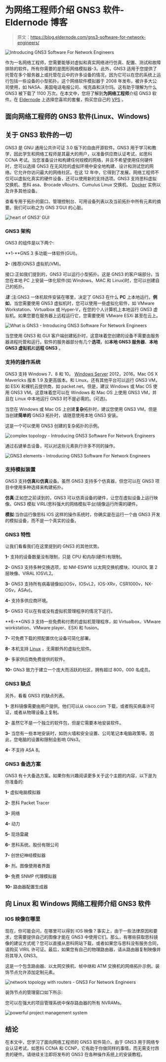 # 为网络工程师介绍 GNS3 软件- Eldernode 博客

> 原文：<https://blog.eldernode.com/gns3-software-for-network-engineers/>

![Introducing GNS3 Software For Network Engineers](img/096cad80e11dc30da115248029f139b1.png)

作为一名网络工程师，您需要能够对虚拟和真实网络进行仿真、配置、测试和故障排除的软件。所有你需要的是图形网络模拟器-3。此外，GNS3 适用于您提供了托管在多个服务器上或托管在云中的许多设备的情况，因为它可以在您的系统上运行包括一些设备的小型拓扑。这个网络软件模拟器于 2008 年发布，被许多大公司使用，如 NASA、美国电话电报公司、埃克森和沃尔玛。这有助于理解为什么 GNS3 被下载了 1100 万次。在本文中，您将了解到**为网络工程师**介绍 GNS3 软件。在 [Eldernode](https://eldernode.com/) 上选择您喜欢的套餐，购买您自己的 [VPS](https://eldernode.com/vps/) 。

## 面向网络工程师的 GNS3 软件(Linux、Windows)

## **关于 GNS3 软件的一切**

GNS3 是 GNU 通用公共许可证 3.0 版下的自由开源软件。GNS3 用于学习和教学，因此学生和网络工程师是其最大的用户，以准备供应商认证考试，如思科 CCNA 考试。当您准备设计和构建任何规模的网络，并且不希望使用任何硬件时，您可以选择 GNS3 在无风险的虚拟环境中安全地构建、设计和测试您的网络。它允许你访问最大的网络社区。在这 12 年中，它得到了发展。网络工程师不仅可以虚拟化真实的硬件设备，还可以使用新的支持选项。GNS3 支持思科虚拟交换机、思科 asa、Brocade vRoutrs、Cumulus Linux 交换机、 [Docker](https://blog.eldernode.com/run-docker-containers-on-windows-server-2019/) 实例以及许多其他设备。

查看专用于拓扑的窗口、管理控制台、可用设备列表以及当前拓扑中所有元素的摘要。我们可以称之为 GNS 3’GUI 的心脏。

![heart of GNS3' GUI](img/07e15e455b6cd2e9ae147bf73d015ecb.png)

### GNS3 架构

GNS3 的组件是以下两个:

**1-**GNS 3 多功能一体软件(GUI)。

**2-** (推荐)GNS3 虚拟机(VM)。

接口:正如我们提到的，GNS3 可以运行小型拓扑。这是 GNS3 的客户端部分。当您在本地 PC 上安装一体化软件(如 Windows、MAC 和 Linux)时，您可以创建自己的拓扑。

***注*** :注:GNS3 一体机软件安装在哪里，决定了 GNS3 在什么 **PC** 上本地运行。**例如**，当您需要使用 GNS3 虚拟机时，您可以使用一些虚拟化软件，如 VMware Workstation、Virtualbox 或 Hyper-V，在您的个人计算机上本地运行 GNS3 虚拟机。如果您要在服务器上远程运行它，您需要使用 VMware ESXi 甚至在云上。

![What is GNS3 - Introducing GNS3 Software For Network Engineers](img/d6f48ff8e867f6f56ffb3a86c327f701.png)

当您使用 GNS3 和 GUI 客户端创建拓扑时，这意味着您创建的设备不需要由服务器进程托管和运行。软件的服务器部分有几个**选项**，如**本地 GNS3 服务器**、**本地 GNS3 虚拟机**和**远程 GNS3** 。

### 支持的操作系统

GNS3 支持 Windows 7、8 和 10。 [Windows Server](https://blog.eldernode.com/tag/windows/) 2012，2016。Mac OS X Mavericks 版本 1.9 及更高版本。和 Linux。还有其他平台可以运行 GNS3 VM，如 ESXi 和裸机云提供商，如 packet.net。但是，建议 Windows 或 Mac OS 使用 GNS3 VM。这意味着您可以在 Windows 和 Mac OS 上使用 GNS3 VM，并且在 Linux 中本地运行 GNS3 时不是必需的。(可选)。

当您在 Windows 或 Mac OS 上创建**复杂**拓扑时，建议您使用 GNS3 VM。但是当创建**简单的** GNS3 拓扑时，请随意使用本地 GNS3 安装。

这是一个可以使用 GNS3 创建的复杂拓扑的示例。

![complex topology - Introducing GNS3 Software For Network Engineers](img/736c601e6a02dec4ace6b07a3ade5759.png)

通过右键单击设备，可以对这些元素执行许多不同的操作。

![GNS3 elements - Introducing GNS3 Software For Network Engineers](img/1ccd3275be9e04cf5d0c16fde053a18d.png)

### 支持模拟装置

GNS3 支持**仿真**和**仿真**设备。虽然 GNS3 支持多个仿真器，但您可以在 GNS3 项目中使用多种选择来构建拓扑。

**仿真**:正如您之前读到的，GNS3 可以仿真设备的硬件，让您在虚拟设备上运行映像。GNS3 模拟 VIRL(思科强大的网络模拟平台)镜像运行所需的硬件。

**模拟**:当你运行像思科 IOS 这样的操作系统时，你确实是在运行一个由 GNS3 开发的模拟设备，而不是一个真实的设备。

### GNS3 特性

让我们看看我们在这里提到的 GNS3 的其他优势。

**1-** 支持的设备数量没有限制，只是 CPU 和内存(硬件)有限制。

**2-** GNS3 支持多种交换选项，如 NM-ESW16 以太网交换机模块、IOU/IOL 第 2 层映像、VIRAL IOSVL2。

**3-** GNS3 支持所有病毒镜像如(IOSv，IOSvL2，IOS-XRv，CSR1000v，NX- OSv，ASAv)。

**4-** 支持多供应商环境。

**5-** GNS3 可以在有或没有虚拟机管理程序的情况下运行。

**6-**GNS 3 支持一些免费和付费的虚拟机管理程序，如 Virtualbox、VMware workstation、VMware player、ESXi 和 fusion。

**7-** 可免费下载的预配置优化设备可简化部署。

**8-** 本机支持 [Linux](https://blog.eldernode.com/tag/linux/) ，无需额外的虚拟化软件。

**9-** 多家供应商免费提供的软件。

**10-** GNs3 致力于建立一个庞大而活跃的社区，拥有超过 800，000 名成员。

### GNS3 缺点

另外，看看 GNS3 的缺点列表。

**1-** 思科镜像需要由用户提供。他们可以从 cisco.com 下载，或者购买病毒许可证，或者从物理设备上复制。

**2-** 虽然它不是一个独立的软件包，但是它需要本地安装软件。

**3-** 当您有一些本地安装时，如防火墙和安全设置、公司笔记本电脑政策等。因此，您电脑的设置和限制会影响 GNs3。

**4-** 不支持 ASA 8。

### GNS3 备选方案

GNS3 有十大备选方案。如果你有兴趣阅读更多关于这个主题的内容，以下是为你准备的:

**1-** 虚拟电脑模拟器

**2-** 思科 Packet Tracer

**3-** 网络

**4-** 动力

**5-** 现场雷藏

**6-** 思科系统。股份有限公司

**7-** 创世纪神经模拟器

**8-** 剂。图像使用者界面

**9-** 免费 SNMP 代理模拟器

**10-** 路由器配置生成器

## 向 Linux 和 Windows 网络工程师介绍 GNS3 软件

### IOS 映像在哪里

现在，你可能会问，在哪里可以得到 IOS 映像？事实上，由于一些法律原因和要求，您需要提供自己的图像才能在 GNS3 中使用它们。那么，有哪些获取思科镜像的建议方式呢？您可以直接从思科网站下载，或者如果您与思科没有服务合同，请购买 VIRIL 许可证。最后，如果您有自己的物理路由器，请从路由器复制映像并将其导入 GNS3。

这是一个包含路由器、以太网交换机、帧中继和 ATM 交换机的网络拓扑示例。装饰节点允许添加定制元素。

![network topology with routers - GNS3 For Network Engineers](img/707b9ef256cd3b49bd155b4db2bb3c60.png)

装饰节点的管理窗口如下所示:

您可以在强大的项目管理系统中保存路由器的所有 NVRAMs。

![powerful project management system](img/65e60415a809d7860cbc552096bc8b6a.png)

## 结论

在本文中，您学习了面向网络工程师的 GNS3 软件简介。由于 GNS3 用于网络专业认证考试，如思科 CCNA 和 CCNP，它有助于你做同样的事情，而无需支付昂贵的硬件。请继续关注即将发布的 GNS3 在各种操作系统上的安装教程。